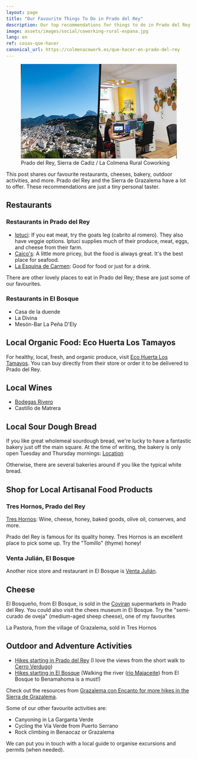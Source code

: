 ```yaml
---
layout: page
title: "Our Favourite Things To Do in Prado del Rey"
description: Our top recommendations for things to do in Prado del Rey and the Sierra de Grazalema. Food, local products, adventure activities.
image: assets/images/social/coworking-rural-espana.jpg
lang: en
ref: cosas-que-hacer
canonical_url: https://colmenacowork.es/que-hacer-en-prado-del-rey
---
```


<figure>
  <img
    src="/assets/images/rural-coworking-spain.jpg"
    srcset="/assets/images/rural-coworking-spain@2x.jpg 2x"
    alt="Collage of a beautiful Spanish white village and a rural coworking space"
    height="257"
    width="568"
    loading="lazy"
  />
  <figcaption>Prado del Rey, Sierra de Cadiz / La Colmena Rural Coworking</figcaption>
</figure>

This post shares our favourite restaurants, cheeses, bakery, outdoor activities, and more. Prado del Rey and the Sierra de Grazalema have a lot to offer. These recommendations are just a tiny personal taster.

<!--more-->

## Restaurants

### Restaurants in Prado del Rey

- [Iptuci](https://www.tripadvisor.com/Restaurant_Review-g608975-d5599898-Reviews-Meson_Rural_Iptuci-Prado_del_Rey_Sierra_de_Grazalema_Natural_Park_Province_of_Cad.html): If you eat meat, try the goats leg (cabrito al romero). They also have veggie options. Iptuci supplies much of their produce, meat, eggs, and cheese from their farm.
- [Caico's](https://www.tripadvisor.com/Restaurant_Review-g608975-d2010477-Reviews-Caico_s-Prado_del_Rey_Sierra_de_Grazalema_Natural_Park_Province_of_Cadiz_Andaluci.html): A little more pricey, but the food is always great. It's the best place for seafood.
- [La Esquina de Carmen](https://www.tripadvisor.com/Restaurant_Review-g608975-d3983456-Reviews-La_Esquina_Del_Carmen-Prado_del_Rey_Sierra_de_Grazalema_Natural_Park_Province_of_.html): Good for food or just for a drink.

There are other lovely places to eat in Prado del Rey; these are just some of our favourites.

### Restaurants in El Bosque

- Casa de la duende
- La Divina
- Mesón-Bar La Peña D'Ely

## Local Organic Food: Eco Huerta Los Tamayos

For healthy, local, fresh, and organic produce, visit [Eco Huerta Los Tamayos](https://ecohuertalostamayos.com/tienda/). You can buy directly from their store or order it to be delivered to Prado del Rey.

## Local Wines

- [Bodegas Rivero](https://maps.app.goo.gl/3FWzVwpZs9vQeXAZ6)
- Castillo de Matrera

## Local Sour Dough Bread

If you like great wholemeal sourdough bread, we're lucky to have a fantastic bakery just off the main square. At the time of writing, the bakery is only open Tuesday and Thursday mornings: [Location](https://maps.app.goo.gl/pYkWg7ZetH8fQgu5A)

Otherwise, there are several bakeries around if you like the typical white bread.

## Shop for Local Artisanal Food Products

### Tres Hornos, Prado del Rey

[Tres Hornos](https://maps.app.goo.gl/oopVG3Nrb5m3TWaS9): Wine, cheese, honey, baked goods, olive oil, conserves, and more.

Prado del Rey is famous for its quality honey. Tres Hornos is an excellent place to pick some up. Try the "Tomillo" (thyme) honey!

### Venta Julián, El Bosque

Another nice store and restaurant in El Bosque is [Venta Julián](https://maps.app.goo.gl/DzKJqS3ahPPpFGVp8).

## Cheese

El Bosqueño, from El Bosque, is sold in the [Coviran](https://maps.app.goo.gl/T3UXeuasnCzUx1QJ7) supermarkets in Prado del Rey. You could also visit the chees museum in El Bosque. Try the "semi-curado de oveja" (medium-aged sheep cheese), one of my favourites

La Pastora, from the village of Grazalema, sold in Tres Hornos

## Outdoor and Adventure Activities

- [Hikes starting in Prado del Rey](https://www.grazalemaconencanto.com/informacion/senderos-en-prado-del-rey) (I love the views from the short walk to [Cerro Verdugo](https://www.grazalemaconencanto.com/informacion/sendero/subida-al-cerro-verdugo-516))
- [Hikes starting in El Bosque](https://www.grazalemaconencanto.com/informacion/senderos-en-el-bosque) (Walking the river ([rio Majaceite](https://www.grazalemaconencanto.com/informacion/sendero/rio-majaceite-186)) from El Bosque to Benamahoma is a must!)

Check out the resources from [Grazalema con Encanto for more hikes in the Sierra de Grazalema](https://www.grazalemaconencanto.com/informacion/senderos).

Some of our other favourite activities are:

- Canyoning in La Garganta Verde
- Cycling the Vía Verde from Puerto Serrano
- Rock climbing in Benaocaz or Grazalema

We can put you in touch with a local guide to organise excursions and permits (when needed).
